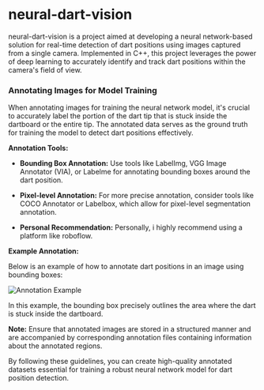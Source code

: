 # neural-dart-vision
neural-dart-vision is a project aimed at developing a neural network-based solution for real-time detection of dart positions using images captured from a single camera. Implemented in C++, this project leverages the power of deep learning to accurately identify and track dart positions within the camera's field of view.

### Annotating Images for Model Training

When annotating images for training the neural network model, it's crucial to accurately label the portion of the dart tip that is stuck inside the dartboard or the entire tip. The annotated data serves as the ground truth for training the model to detect dart positions effectively.

**Annotation Tools:**

- **Bounding Box Annotation:** Use tools like LabelImg, VGG Image Annotator (VIA), or Labelme for annotating bounding boxes around the dart position.
  
- **Pixel-level Annotation:** For more precise annotation, consider tools like COCO Annotator or Labelbox, which allow for pixel-level segmentation annotation.

- **Personal Recommendation:** Personally, i highly recommend using a platform like roboflow.

**Example Annotation:**

Below is an example of how to annotate dart positions in an image using bounding boxes:

![Annotation Example](annotation_example.png)

In this example, the bounding box precisely outlines the area where the dart is stuck inside the dartboard.

**Note:** Ensure that annotated images are stored in a structured manner and are accompanied by corresponding annotation files containing information about the annotated regions.

By following these guidelines, you can create high-quality annotated datasets essential for training a robust neural network model for dart position detection.

